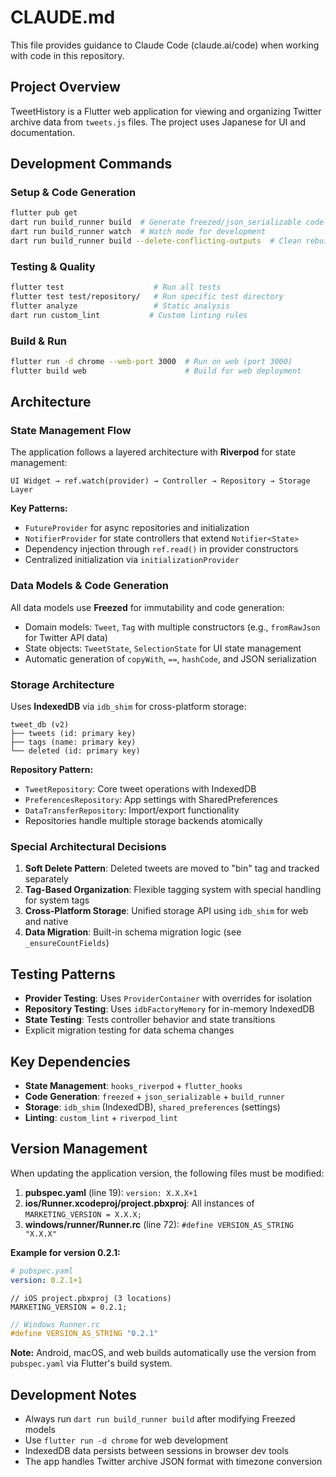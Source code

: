 # CLAUDE.md

This file provides guidance to Claude Code (claude.ai/code) when working with code in this repository.

## Project Overview

TweetHistory is a Flutter web application for viewing and organizing Twitter archive data from `tweets.js` files. The project uses Japanese for UI and documentation.

## Development Commands

### Setup & Code Generation
```bash
flutter pub get
dart run build_runner build  # Generate freezed/json_serializable code
dart run build_runner watch  # Watch mode for development
dart run build_runner build --delete-conflicting-outputs  # Clean rebuild
```

### Testing & Quality
```bash
flutter test                    # Run all tests
flutter test test/repository/   # Run specific test directory
flutter analyze                 # Static analysis
dart run custom_lint           # Custom linting rules
```

### Build & Run
```bash
flutter run -d chrome --web-port 3000  # Run on web (port 3000)
flutter build web                      # Build for web deployment
```

## Architecture

### State Management Flow
The application follows a layered architecture with **Riverpod** for state management:

```
UI Widget → ref.watch(provider) → Controller → Repository → Storage Layer
```

**Key Patterns:**
- `FutureProvider` for async repositories and initialization
- `NotifierProvider` for state controllers that extend `Notifier<State>`
- Dependency injection through `ref.read()` in provider constructors
- Centralized initialization via `initializationProvider`

### Data Models & Code Generation
All data models use **Freezed** for immutability and code generation:

- Domain models: `Tweet`, `Tag` with multiple constructors (e.g., `fromRawJson` for Twitter API data)
- State objects: `TweetState`, `SelectionState` for UI state management
- Automatic generation of `copyWith`, `==`, `hashCode`, and JSON serialization

### Storage Architecture
Uses **IndexedDB** via `idb_shim` for cross-platform storage:

```
tweet_db (v2)
├── tweets (id: primary key)
├── tags (name: primary key)
└── deleted (id: primary key)
```

**Repository Pattern:**
- `TweetRepository`: Core tweet operations with IndexedDB
- `PreferencesRepository`: App settings with SharedPreferences  
- `DataTransferRepository`: Import/export functionality
- Repositories handle multiple storage backends atomically

### Special Architectural Decisions

1. **Soft Delete Pattern**: Deleted tweets are moved to "bin" tag and tracked separately
2. **Tag-Based Organization**: Flexible tagging system with special handling for system tags
3. **Cross-Platform Storage**: Unified storage API using `idb_shim` for web and native
4. **Data Migration**: Built-in schema migration logic (see `_ensureCountFields`)

## Testing Patterns

- **Provider Testing**: Uses `ProviderContainer` with overrides for isolation
- **Repository Testing**: Uses `idbFactoryMemory` for in-memory IndexedDB
- **State Testing**: Tests controller behavior and state transitions
- Explicit migration testing for data schema changes

## Key Dependencies

- **State Management**: `hooks_riverpod` + `flutter_hooks`
- **Code Generation**: `freezed` + `json_serializable` + `build_runner`
- **Storage**: `idb_shim` (IndexedDB), `shared_preferences` (settings)
- **Linting**: `custom_lint` + `riverpod_lint`

## Version Management

When updating the application version, the following files must be modified:

1. **pubspec.yaml** (line 19): `version: X.X.X+1`
2. **ios/Runner.xcodeproj/project.pbxproj**: All instances of `MARKETING_VERSION = X.X.X;`
3. **windows/runner/Runner.rc** (line 72): `#define VERSION_AS_STRING "X.X.X"`

**Example for version 0.2.1:**
```yaml
# pubspec.yaml
version: 0.2.1+1
```

```objc
// iOS project.pbxproj (3 locations)
MARKETING_VERSION = 0.2.1;
```

```c
// Windows Runner.rc
#define VERSION_AS_STRING "0.2.1"
```

**Note:** Android, macOS, and web builds automatically use the version from `pubspec.yaml` via Flutter's build system.

## Development Notes

- Always run `dart run build_runner build` after modifying Freezed models
- Use `flutter run -d chrome` for web development
- IndexedDB data persists between sessions in browser dev tools
- The app handles Twitter archive JSON format with timezone conversion